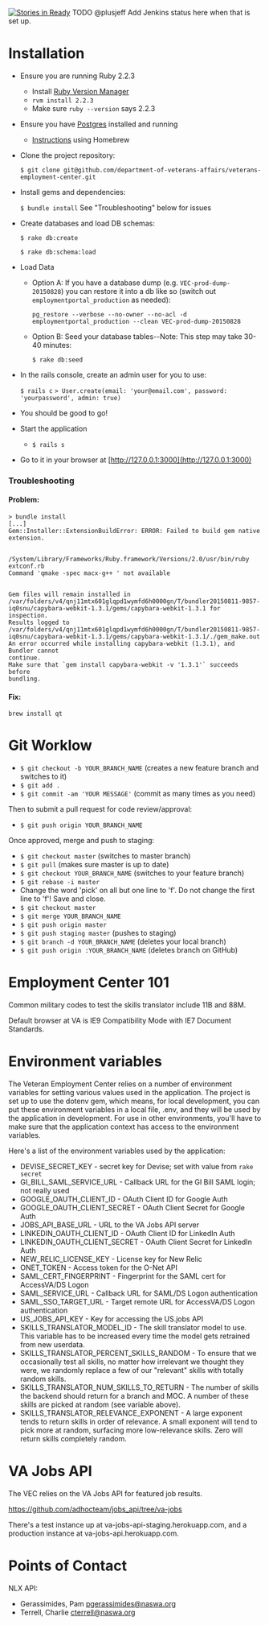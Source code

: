 [![Stories in Ready](https://badge.waffle.io/department-of-veterans-affairs/veterans-employment-center.png?label=ready&title=Ready)](https://waffle.io/department-of-veterans-affairs/veterans-employment-center)
TODO @plusjeff Add Jenkins status here when that is set up. 

# Installation
 * Ensure you are running Ruby 2.2.3
   * Install [Ruby Version Manager](http://rvm.io/)
   * `rvm install 2.2.3`
   * Make sure `ruby --version` says 2.2.3

 * Ensure you have [Postgres](http://www.postgresql.org/) installed and running
   * [Instructions](http://www.moncefbelyamani.com/how-to-install-postgresql-on-a-mac-with-homebrew-and-lunchy/) using Homebrew

 * Clone the project repository:

   `$ git clone git@github.com/department-of-veterans-affairs/veterans-employment-center.git`

 * Install gems and dependencies:

   `$ bundle install`
   See "Troubleshooting" below for issues

 * Create databases and load DB schemas:

   `$ rake db:create`

   `$ rake db:schema:load`

 * Load Data

   * Option A: If you have a database dump (e.g. `VEC-prod-dump-20150828`) you can restore it into a db like so (switch out `employmentportal_production` as needed):

       `pg_restore --verbose --no-owner --no-acl -d employmentportal_production --clean VEC-prod-dump-20150828`

   * Option B: Seed your database tables--Note: This step may take 30-40 minutes:

       `$ rake db:seed`

 * In the rails console, create an admin user for you to use:

   `$ rails c`
   `> User.create(email: 'your@email.com', password: 'yourpassword', admin: true)`

 * You should be good to go!

  * Start the application

      * `$ rails s`

  * Go to it in your browser at [http://127.0.0.1:3000](http://127.0.0.1:3000)

### Troubleshooting

#### Problem:
```
> bundle install
[...]
Gem::Installer::ExtensionBuildError: ERROR: Failed to build gem native extension.

    /System/Library/Frameworks/Ruby.framework/Versions/2.0/usr/bin/ruby extconf.rb
Command 'qmake -spec macx-g++ ' not available


Gem files will remain installed in /var/folders/v4/qnj11mtx601glqpd1wymfd6h0000gn/T/bundler20150811-9857-iq0snu/capybara-webkit-1.3.1/gems/capybara-webkit-1.3.1 for inspection.
Results logged to /var/folders/v4/qnj11mtx601glqpd1wymfd6h0000gn/T/bundler20150811-9857-iq0snu/capybara-webkit-1.3.1/gems/capybara-webkit-1.3.1/./gem_make.out
An error occurred while installing capybara-webkit (1.3.1), and Bundler cannot
continue.
Make sure that `gem install capybara-webkit -v '1.3.1'` succeeds before
bundling.
```

#### Fix:

`brew install qt`

# Git Worklow

  - `$ git checkout -b YOUR_BRANCH_NAME` (creates a new feature branch and switches to it)
  - `$ git add .`
  - `$ git commit -am 'YOUR MESSAGE'` (commit as many times as you need)

  Then to submit a pull request for code review/approval:

  - `$ git push origin YOUR_BRANCH_NAME`

  Once approved, merge and push to staging:

  - `$ git checkout master` (switches to master branch)
  - `$ git pull` (makes sure master is up to date)
  - `$ git checkout YOUR_BRANCH_NAME` (switches to your feature branch)
  - `$ git rebase -i master`
  - Change the word 'pick' on all but one line to 'f'. Do not change the first line to 'f'! Save and close.
  - `$ git checkout master`
  - `$ git merge YOUR_BRANCH_NAME`
  - `$ git push origin master`
  - `$ git push staging master` (pushes to staging)
  - `$ git branch -d YOUR_BRANCH_NAME` (deletes your local branch)
  - `$ git push origin :YOUR_BRANCH_NAME` (deletes branch on GitHub)

# Employment Center 101

Common military codes to test the skills translator include 11B and 88M.

Default browser at VA is IE9 Compatibility Mode with IE7 Document Standards.

# Environment variables

The Veteran Employment Center relies on a number of environment variables for setting various values used in the application. The project is set up to use the dotenv gem, which means, for local development, you can put these environment variables in a local file, .env, and they will be used by the application in development.  For use in other environments, you'll have to make sure that the application context has access to the environment variables.

Here's a list of the environment variables used by the application:

  - DEVISE_SECRET_KEY - secret key for Devise; set with value from `rake secret`
  - GI_BILL_SAML_SERVICE_URL - Callback URL for the GI Bill SAML login; not really used
  - GOOGLE_OAUTH_CLIENT_ID - OAuth Client ID for Google Auth
  - GOOGLE_OAUTH_CLIENT_SECRET - OAuth Client Secret for Google Auth
  - JOBS_API_BASE_URL - URL to the VA Jobs API server
  - LINKEDIN_OAUTH_CLIENT_ID - OAuth Client ID for LinkedIn Auth
  - LINKEDIN_OAUTH_CLIENT_SECRET - OAuth Client Secret for LinkedIn Auth
  - NEW_RELIC_LICENSE_KEY - License key for New Relic
  - ONET_TOKEN - Access token for the O-Net API
  - SAML_CERT_FINGERPRINT - Fingerprint for the SAML cert for AccessVA/DS Logon
  - SAML_SERVICE_URL - Callback URL for SAML/DS Logon authentication
  - SAML_SSO_TARGET_URL - Target remote URL for AccessVA/DS Logon authentication
  - US_JOBS_API_KEY - Key for accessing the US.jobs API
  - SKILLS_TRANSLATOR_MODEL_ID - The skill translator model to use. This variable has to be increased every time the model gets retrained from new userdata.
  - SKILLS_TRANSLATOR_PERCENT_SKILLS_RANDOM - To ensure that we occasionally test all skills, no matter how irrelevant we thought they were, we randomly replace a few of our "relevant" skills with totally random skills.
  - SKILLS_TRANSLATOR_NUM_SKILLS_TO_RETURN - The number of skills the backend should return for a branch and MOC. A number of these skills are picked at random (see variable above).
  - SKILLS_TRANSLATOR_RELEVANCE_EXPONENT - A large exponent tends to return skills in order of relevance. A small exponent will tend to pick more at random, surfacing more low-relevance skills. Zero will return skills completely random.

# VA Jobs API

The VEC relies on the VA Jobs API for featured job results.

  https://github.com/adhocteam/jobs_api/tree/va-jobs

There's a test instance up at va-jobs-api-staging.herokuapp.com, and a production instance at va-jobs-api.herokuapp.com.

# Points of Contact

NLX API:
- Gerassimides, Pam <pgerassimides@naswa.org>
- Terrell, Charlie <cterrell@naswa.org>
